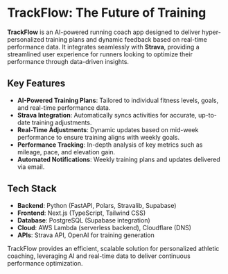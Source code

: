 # TrackFlow: The Future of Training

**TrackFlow** is an AI-powered running coach app designed to deliver hyper-personalized training plans and dynamic feedback based on real-time performance data. It integrates seamlessly with **Strava**, providing a streamlined user experience for runners looking to optimize their performance through data-driven insights.

## Key Features

- **AI-Powered Training Plans**: Tailored to individual fitness levels, goals, and real-time performance data.
- **Strava Integration**: Automatically syncs activities for accurate, up-to-date training adjustments.
- **Real-Time Adjustments**: Dynamic updates based on mid-week performance to ensure training aligns with weekly goals.
- **Performance Tracking**: In-depth analysis of key metrics such as mileage, pace, and elevation gain.
- **Automated Notifications**: Weekly training plans and updates delivered via email.

## Tech Stack

- **Backend**: Python (FastAPI, Polars, Stravalib, Supabase)
- **Frontend**: Next.js (TypeScript, Tailwind CSS)
- **Database**: PostgreSQL (Supabase integration)
- **Cloud**: AWS Lambda (serverless backend), Cloudflare (DNS)
- **APIs**: Strava API, OpenAI for training generation

TrackFlow provides an efficient, scalable solution for personalized athletic coaching, leveraging AI and real-time data to deliver continuous performance optimization.
